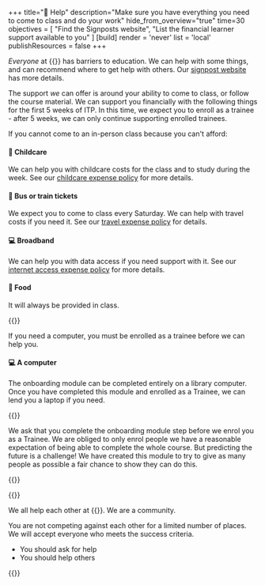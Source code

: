 +++
title="🧭 Help"
description="Make sure you have everything you need to come to class and do your work"
hide_from_overview="true"
time=30
objectives = [
  "Find the Signposts website",
  "List the financial learner support available to you"
]
[build]
  render = 'never'
  list = 'local'
  publishResources = false
+++

_Everyone_ at {{<our-name>}} has barriers to education. We can help with some things, and can recommend where to get help with others. Our [signpost website](https://signposts.codeyourfuture.io/) has more details.

The support _we_ can offer is around your ability to come to class, or follow the course material. We can support you financially with the following things for the first 5 weeks of ITP. In this time, we expect you to enroll as a trainee - after 5 weeks, we can only continue supporting enrolled trainees.

If you cannot come to an in-person class because you can't afford:

#### 🧒 Childcare

We can help you with childcare costs for the class and to study during the week. See our [childcare expense policy](https://docs.google.com/document/d/1UuPLflvuSED3XczbzGzgj2utwzXbWP-fxKMkqLaqHo4/edit?tab=t.0#heading=h.qihtqi7x4bva) for more details.

#### 🚌 Bus or train tickets

We expect you to come to class every Saturday. We can help with travel costs if you need it. See our [travel expense policy](https://docs.google.com/document/d/1UuPLflvuSED3XczbzGzgj2utwzXbWP-fxKMkqLaqHo4/edit?tab=t.0#heading=h.aa4ef4mrh55x) for details.

#### 💻 Broadband

We can help you with data access if you need support with it. See our [internet access expense policy](https://docs.google.com/document/d/1UuPLflvuSED3XczbzGzgj2utwzXbWP-fxKMkqLaqHo4/edit?tab=t.0#heading=h.obj7zunadec0) for more details.

#### 🥪 Food

It will always be provided in class.

{{<note type="Borrowing a computer">}}

If you need a computer, you must be enrolled as a trainee before we can help you.

#### 💻 A computer

The onboarding module can be completed entirely on a library computer. Once you have completed this module and enrolled as a Trainee, we can lend you a laptop if you need. 

{{</note>}}

We ask that you complete the onboarding module step before we enrol you as a Trainee. We are obliged to only enrol people we have a reasonable expectation of being able to complete the whole course. But predicting the future is a challenge! We have created this module to try to give as many people as possible a fair chance to show they can do this.

{{<multiple-choice
  question="Who will help you with your blockers?"
  answers="Nobody, I must do everything myself | Only volunteers can help me | We all help each other in our community"
  feedback="No, we work in teams. | No, your team can help you too. | Yes, a quality professional builds understanding by asking and answering good questions."
  correct="2" >}}

{{<note type="tip" title="Remember">}}

We all help each other at {{<our-name>}}. We are a community.

You are not competing against each other for a limited number of places. We will accept everyone who meets the success criteria.

- You should ask for help
- You should help others

{{</note>}}
